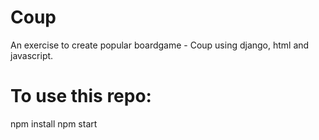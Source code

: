 # Coup
An exercise to create popular boardgame - Coup using django, html and javascript.

# To use this repo:
npm install
npm start
